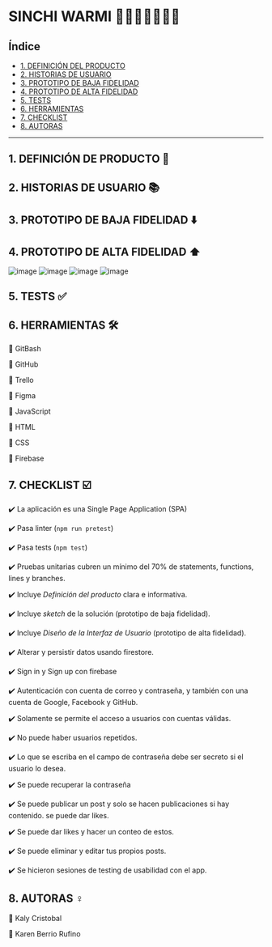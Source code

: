 # SINCHI WARMI 👩👩‍🦰👩‍🦱👱‍♀️

## Índice

* [1. DEFINICIÓN DEL PRODUCTO](#1-DEFINICIÓN-DEL-PRODUCTO)
* [2. HISTORIAS DE USUARIO](#2-HISTORIAS-DE-USUARIO)
* [3. PROTOTIPO DE BAJA FIDELIDAD](#3-PROTOTIPO-DE-BAJA-FIDELIDAD)
* [4. PROTOTIPO DE ALTA FIDELIDAD](#4-PROTOTIPO-DE-ALTA-FIDELIDAD)
* [5. TESTS](#5-TESTS)
* [6. HERRAMIENTAS](#6-HERRAMIENTAS)
* [7. CHECKLIST](#7-CHECKLIST)
* [8. AUTORAS](#8-AUTORAS)

***
## 1. DEFINICIÓN DE PRODUCTO 📝



## 2. HISTORIAS DE USUARIO 📚


## 3. PROTOTIPO DE BAJA FIDELIDAD ⬇️


## 4. PROTOTIPO DE ALTA FIDELIDAD ⬆️

![image](https://user-images.githubusercontent.com/91863929/152290207-e99cb4cd-4168-42d4-ae06-51666cd94b63.png)
![image](https://user-images.githubusercontent.com/91863929/152290294-bfbbe8cf-3f7c-49ba-b961-63db358cee42.png)
![image](https://user-images.githubusercontent.com/91863929/152290322-9ac80e98-4f72-482b-882b-e622896d114c.png)
![image](https://user-images.githubusercontent.com/91863929/152290367-fd3d421a-b442-48a8-a5b9-e4b469f4ad8c.png)

## 5. TESTS ✅

## 6. HERRAMIENTAS 🛠️

  📌 GitBash
  
  📌 GitHub
  
  📌 Trello
  
  📌 Figma
  
  📌 JavaScript
  
  📌 HTML
  
  📌 CSS
  
  📌 Firebase

## 7. CHECKLIST ☑️	

  ✔️ La aplicación es una Single Page Application (SPA)
  
  ✔️ Pasa linter (`npm run pretest`)
  
  ✔️ Pasa tests (`npm test`)
  
  ✔️ Pruebas unitarias cubren un mínimo del 70% de statements, functions, lines y branches.
  
  ✔️ Incluye _Definición del producto_ clara e informativa.
  
  ✔️ Incluye _sketch_ de la solución (prototipo de baja fidelidad).
  
  ✔️ Incluye _Diseño de la Interfaz de Usuario_ (prototipo de alta fidelidad).
  
  ✔️ Alterar y persistir datos usando firestore.
  
  ✔️ Sign in y Sign up con firebase
  
  ✔️ Autenticación con cuenta de correo y contraseña, y también con una cuenta de Google, Facebook y GitHub.
  
  ✔️ Solamente se permite el acceso a usuarios con cuentas válidas.
  
  ✔️ No puede haber usuarios repetidos.
  
  ✔️ Lo que se escriba en el campo de contraseña debe ser secreto si el usuario lo desea.
  
  ✔️ Se puede recuperar la contraseña
  
  ✔️ Se puede publicar un post y solo se hacen publicaciones si hay contenido. se puede dar likes.
  
  ✔️ Se puede dar likes y hacer un conteo de estos.
  
  ✔️ Se puede eliminar y editar tus propios posts.
  
  ✔️ Se hicieron sesiones de testing de usabilidad con el app.


## 8. AUTORAS ♀️

  📌 Kaly Cristobal

  📌 Karen Berrio Rufino



